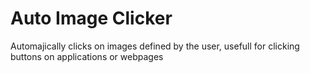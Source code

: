 # Auto Image Clicker
Automajically clicks on images defined by the user, usefull for clicking buttons on applications or webpages

